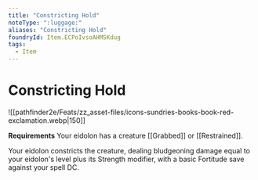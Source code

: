 ```yaml
---
title: "Constricting Hold"
noteType: ":luggage:"
aliases: "Constricting Hold"
foundryId: Item.ECPoIvsoAHMSKdug
tags:
  - Item
---
```


# Constricting Hold
![[pathfinder2e/Feats/zz_asset-files/icons-sundries-books-book-red-exclamation.webp|150]]

**Requirements** Your eidolon has a creature [[Grabbed]] or [[Restrained]].

Your eidolon constricts the creature, dealing bludgeoning damage equal to your eidolon's level plus its Strength modifier, with a basic Fortitude save against your spell DC.
